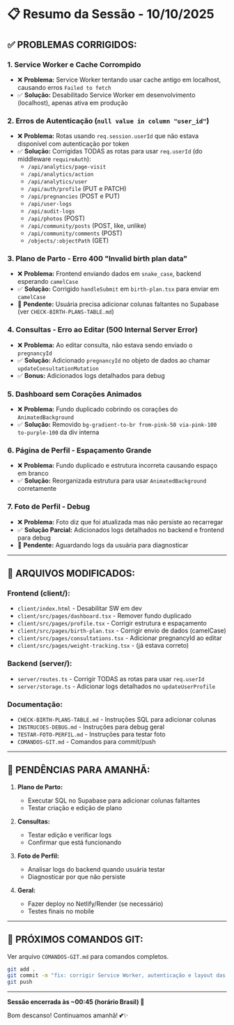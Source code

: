 # 📋 Resumo da Sessão - 10/10/2025

## ✅ **PROBLEMAS CORRIGIDOS:**

### **1. Service Worker e Cache Corrompido**
- ❌ **Problema:** Service Worker tentando usar cache antigo em localhost, causando erros `Failed to fetch`
- ✅ **Solução:** Desabilitado Service Worker em desenvolvimento (localhost), apenas ativa em produção

### **2. Erros de Autenticação (`null value in column "user_id"`)**
- ❌ **Problema:** Rotas usando `req.session.userId` que não estava disponível com autenticação por token
- ✅ **Solução:** Corrigidas TODAS as rotas para usar `req.userId` (do middleware `requireAuth`):
  - `/api/analytics/page-visit`
  - `/api/analytics/action`
  - `/api/analytics/user`
  - `/api/auth/profile` (PUT e PATCH)
  - `/api/pregnancies` (POST e PUT)
  - `/api/user-logs`
  - `/api/audit-logs`
  - `/api/photos` (POST)
  - `/api/community/posts` (POST, like, unlike)
  - `/api/community/comments` (POST)
  - `/objects/:objectPath` (GET)

### **3. Plano de Parto - Erro 400 "Invalid birth plan data"**
- ❌ **Problema:** Frontend enviando dados em `snake_case`, backend esperando `camelCase`
- ✅ **Solução:** Corrigido `handleSubmit` em `birth-plan.tsx` para enviar em `camelCase`
- 📝 **Pendente:** Usuária precisa adicionar colunas faltantes no Supabase (ver `CHECK-BIRTH-PLANS-TABLE.md`)

### **4. Consultas - Erro ao Editar (500 Internal Server Error)**
- ❌ **Problema:** Ao editar consulta, não estava sendo enviado o `pregnancyId`
- ✅ **Solução:** Adicionado `pregnancyId` no objeto de dados ao chamar `updateConsultationMutation`
- ✅ **Bonus:** Adicionados logs detalhados para debug

### **5. Dashboard sem Corações Animados**
- ❌ **Problema:** Fundo duplicado cobrindo os corações do `AnimatedBackground`
- ✅ **Solução:** Removido `bg-gradient-to-br from-pink-50 via-pink-100 to-purple-100` da div interna

### **6. Página de Perfil - Espaçamento Grande**
- ❌ **Problema:** Fundo duplicado e estrutura incorreta causando espaço em branco
- ✅ **Solução:** Reorganizada estrutura para usar `AnimatedBackground` corretamente

### **7. Foto de Perfil - Debug**
- ❌ **Problema:** Foto diz que foi atualizada mas não persiste ao recarregar
- ✅ **Solução Parcial:** Adicionados logs detalhados no backend e frontend para debug
- 📝 **Pendente:** Aguardando logs da usuária para diagnosticar

---

## 📁 **ARQUIVOS MODIFICADOS:**

### **Frontend (client/):**
- `client/index.html` - Desabilitar SW em dev
- `client/src/pages/dashboard.tsx` - Remover fundo duplicado
- `client/src/pages/profile.tsx` - Corrigir estrutura e espaçamento
- `client/src/pages/birth-plan.tsx` - Corrigir envio de dados (camelCase)
- `client/src/pages/consultations.tsx` - Adicionar pregnancyId ao editar
- `client/src/pages/weight-tracking.tsx` - (já estava correto)

### **Backend (server/):**
- `server/routes.ts` - Corrigir TODAS as rotas para usar `req.userId`
- `server/storage.ts` - Adicionar logs detalhados no `updateUserProfile`

### **Documentação:**
- `CHECK-BIRTH-PLANS-TABLE.md` - Instruções SQL para adicionar colunas
- `INSTRUCOES-DEBUG.md` - Instruções para debug geral
- `TESTAR-FOTO-PERFIL.md` - Instruções para testar foto
- `COMANDOS-GIT.md` - Comandos para commit/push

---

## 📝 **PENDÊNCIAS PARA AMANHÃ:**

1. **Plano de Parto:**
   - Executar SQL no Supabase para adicionar colunas faltantes
   - Testar criação e edição de plano

2. **Consultas:**
   - Testar edição e verificar logs
   - Confirmar que está funcionando

3. **Foto de Perfil:**
   - Analisar logs do backend quando usuária testar
   - Diagnosticar por que não persiste

4. **Geral:**
   - Fazer deploy no Netlify/Render (se necessário)
   - Testes finais no mobile

---

## 🚀 **PRÓXIMOS COMANDOS GIT:**

Ver arquivo `COMANDOS-GIT.md` para comandos completos.

```bash
git add .
git commit -m "fix: corrigir Service Worker, autenticação e layout das páginas"
git push
```

---

**Sessão encerrada às ~00:45 (horário Brasil) 🌙**

Bom descanso! Continuamos amanhã! 💕✨

